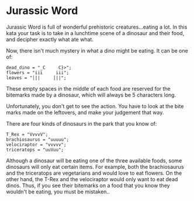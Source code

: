# Jurassic Word

Jurassic Word is full of wonderful prehistoric creatures...eating a lot. In this kata your task is to take in a lunchtime scene of a dinosaur and their food, and decipher exactly what ate what.

Now, there isn't much mystery in what a dino might be eating. It can be one of:

```
dead_dino = "_C     C}>";
flowers = "iii     iii";
leaves = "|||     |||";
```
These empty spaces in the middle of each food are reserved for the bitemarks made by a dinosaur, which will always be 5 characters long.

Unfortunately, you don't get to see the action. You have to look at the bite marks made on the leftovers, and make your judgement that way.

There are four kinds of dinosaurs in the park that you know of:

```
T_Rex = "VvvvV"; 
brachiosaurus = "uuuuu";
velociraptor = "vvvvv";
triceratops = "uuVuu";
```

Although a dinosaur will be eating one of the three available foods, some dinosaurs will only eat certain items. For example, both the brachiosaurus and the triceratops are vegetarians and would love to eat flowers. On the other hand, the T-Rex and the velociraptor would only want to eat dead dinos. Thus, if you see their bitemarks on a food that you know they wouldn't be eating, you must be mistaken..
